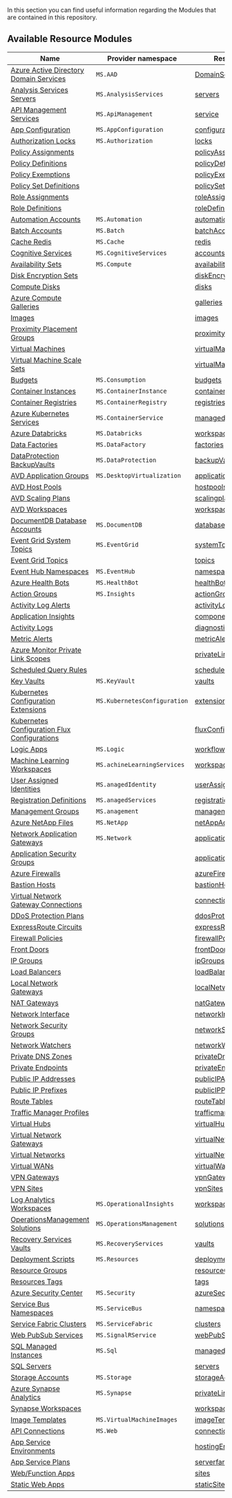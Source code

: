 In this section you can find useful information regarding the Modules that are contained in this repository.

## Available Resource Modules

| Name | Provider namespace | Resource Type |
| - | - | - |
| [Azure Active Directory Domain Services](https://github.com/leelasatyavathip/ResourceModules/tree/main/modules/Microsoft.AAD/DomainServices) | `MS.AAD` | [DomainServices](https://github.com/leelasatyavathip/ResourceModules/tree/main/modules/Microsoft.AAD/DomainServices) |
| [Analysis Services Servers](https://github.com/leelasatyavathip/ResourceModules/tree/main/modules/Microsoft.AnalysisServices/servers) | `MS.AnalysisServices` | [servers](https://github.com/leelasatyavathip/ResourceModules/tree/main/modules/Microsoft.AnalysisServices/servers) |
| [API Management Services](https://github.com/leelasatyavathip/ResourceModules/tree/main/modules/Microsoft.ApiManagement/service) | `MS.ApiManagement` | [service](https://github.com/leelasatyavathip/ResourceModules/tree/main/modules/Microsoft.ApiManagement/service) |
| [App Configuration](https://github.com/leelasatyavathip/ResourceModules/tree/main/modules/Microsoft.AppConfiguration/configurationStores) | `MS.AppConfiguration` | [configurationStores](https://github.com/leelasatyavathip/ResourceModules/tree/main/modules/Microsoft.AppConfiguration/configurationStores) |
| [Authorization Locks](https://github.com/leelasatyavathip/ResourceModules/tree/main/modules/Microsoft.Authorization/locks) | `MS.Authorization` | [locks](https://github.com/leelasatyavathip/ResourceModules/tree/main/modules/Microsoft.Authorization/locks) |
| [Policy Assignments](https://github.com/leelasatyavathip/ResourceModules/tree/main/modules/Microsoft.Authorization/policyAssignments) |  | [policyAssignments](https://github.com/leelasatyavathip/ResourceModules/tree/main/modules/Microsoft.Authorization/policyAssignments) |
| [Policy Definitions](https://github.com/leelasatyavathip/ResourceModules/tree/main/modules/Microsoft.Authorization/policyDefinitions) |  | [policyDefinitions](https://github.com/leelasatyavathip/ResourceModules/tree/main/modules/Microsoft.Authorization/policyDefinitions) |
| [Policy Exemptions](https://github.com/leelasatyavathip/ResourceModules/tree/main/modules/Microsoft.Authorization/policyExemptions) |  | [policyExemptions](https://github.com/leelasatyavathip/ResourceModules/tree/main/modules/Microsoft.Authorization/policyExemptions) |
| [Policy Set Definitions](https://github.com/leelasatyavathip/ResourceModules/tree/main/modules/Microsoft.Authorization/policySetDefinitions) |  | [policySetDefinitions](https://github.com/leelasatyavathip/ResourceModules/tree/main/modules/Microsoft.Authorization/policySetDefinitions) |
| [Role Assignments](https://github.com/leelasatyavathip/ResourceModules/tree/main/modules/Microsoft.Authorization/roleAssignments) |  | [roleAssignments](https://github.com/leelasatyavathip/ResourceModules/tree/main/modules/Microsoft.Authorization/roleAssignments) |
| [Role Definitions](https://github.com/leelasatyavathip/ResourceModules/tree/main/modules/Microsoft.Authorization/roleDefinitions) |  | [roleDefinitions](https://github.com/leelasatyavathip/ResourceModules/tree/main/modules/Microsoft.Authorization/roleDefinitions) |
| [Automation Accounts](https://github.com/leelasatyavathip/ResourceModules/tree/main/modules/Microsoft.Automation/automationAccounts) | `MS.Automation` | [automationAccounts](https://github.com/leelasatyavathip/ResourceModules/tree/main/modules/Microsoft.Automation/automationAccounts) |
| [Batch Accounts](https://github.com/leelasatyavathip/ResourceModules/tree/main/modules/Microsoft.Batch/batchAccounts) | `MS.Batch` | [batchAccounts](https://github.com/leelasatyavathip/ResourceModules/tree/main/modules/Microsoft.Batch/batchAccounts) |
| [Cache Redis](https://github.com/leelasatyavathip/ResourceModules/tree/main/modules/Microsoft.Cache/redis) | `MS.Cache` | [redis](https://github.com/leelasatyavathip/ResourceModules/tree/main/modules/Microsoft.Cache/redis) |
| [Cognitive Services](https://github.com/leelasatyavathip/ResourceModules/tree/main/modules/Microsoft.CognitiveServices/accounts) | `MS.CognitiveServices` | [accounts](https://github.com/leelasatyavathip/ResourceModules/tree/main/modules/Microsoft.CognitiveServices/accounts) |
| [Availability Sets](https://github.com/leelasatyavathip/ResourceModules/tree/main/modules/Microsoft.Compute/availabilitySets) | `MS.Compute` | [availabilitySets](https://github.com/leelasatyavathip/ResourceModules/tree/main/modules/Microsoft.Compute/availabilitySets) |
| [Disk Encryption Sets](https://github.com/leelasatyavathip/ResourceModules/tree/main/modules/Microsoft.Compute/diskEncryptionSets) |  | [diskEncryptionSets](https://github.com/leelasatyavathip/ResourceModules/tree/main/modules/Microsoft.Compute/diskEncryptionSets) |
| [Compute Disks](https://github.com/leelasatyavathip/ResourceModules/tree/main/modules/Microsoft.Compute/disks) |  | [disks](https://github.com/leelasatyavathip/ResourceModules/tree/main/modules/Microsoft.Compute/disks) |
| [Azure Compute Galleries](https://github.com/leelasatyavathip/ResourceModules/tree/main/modules/Microsoft.Compute/galleries) |  | [galleries](https://github.com/leelasatyavathip/ResourceModules/tree/main/modules/Microsoft.Compute/galleries) |
| [Images](https://github.com/leelasatyavathip/ResourceModules/tree/main/modules/Microsoft.Compute/images) |  | [images](https://github.com/leelasatyavathip/ResourceModules/tree/main/modules/Microsoft.Compute/images) |
| [Proximity Placement Groups](https://github.com/leelasatyavathip/ResourceModules/tree/main/modules/Microsoft.Compute/proximityPlacementGroups) |  | [proximityPlacementGroups](https://github.com/leelasatyavathip/ResourceModules/tree/main/modules/Microsoft.Compute/proximityPlacementGroups) |
| [Virtual Machines](https://github.com/leelasatyavathip/ResourceModules/tree/main/modules/Microsoft.Compute/virtualMachines) |  | [virtualMachines](https://github.com/leelasatyavathip/ResourceModules/tree/main/modules/Microsoft.Compute/virtualMachines) |
| [Virtual Machine Scale Sets](https://github.com/leelasatyavathip/ResourceModules/tree/main/modules/Microsoft.Compute/virtualMachineScaleSets) |  | [virtualMachineScaleSets](https://github.com/leelasatyavathip/ResourceModules/tree/main/modules/Microsoft.Compute/virtualMachineScaleSets) |
| [Budgets](https://github.com/leelasatyavathip/ResourceModules/tree/main/modules/Microsoft.Consumption/budgets) | `MS.Consumption` | [budgets](https://github.com/leelasatyavathip/ResourceModules/tree/main/modules/Microsoft.Consumption/budgets) |
| [Container Instances](https://github.com/leelasatyavathip/ResourceModules/tree/main/modules/Microsoft.ContainerInstance/containerGroups) | `MS.ContainerInstance` | [containerGroups](https://github.com/leelasatyavathip/ResourceModules/tree/main/modules/Microsoft.ContainerInstance/containerGroups) |
| [Container Registries](https://github.com/leelasatyavathip/ResourceModules/tree/main/modules/Microsoft.ContainerRegistry/registries) | `MS.ContainerRegistry` | [registries](https://github.com/leelasatyavathip/ResourceModules/tree/main/modules/Microsoft.ContainerRegistry/registries) |
| [Azure Kubernetes Services](https://github.com/leelasatyavathip/ResourceModules/tree/main/modules/Microsoft.ContainerService/managedClusters) | `MS.ContainerService` | [managedClusters](https://github.com/leelasatyavathip/ResourceModules/tree/main/modules/Microsoft.ContainerService/managedClusters) |
| [Azure Databricks](https://github.com/leelasatyavathip/ResourceModules/tree/main/modules/Microsoft.Databricks/workspaces) | `MS.Databricks` | [workspaces](https://github.com/leelasatyavathip/ResourceModules/tree/main/modules/Microsoft.Databricks/workspaces) |
| [Data Factories](https://github.com/leelasatyavathip/ResourceModules/tree/main/modules/Microsoft.DataFactory/factories) | `MS.DataFactory` | [factories](https://github.com/leelasatyavathip/ResourceModules/tree/main/modules/Microsoft.DataFactory/factories) |
| [DataProtection BackupVaults](https://github.com/leelasatyavathip/ResourceModules/tree/main/modules/Microsoft.DataProtection/backupVaults) | `MS.DataProtection` | [backupVaults](https://github.com/leelasatyavathip/ResourceModules/tree/main/modules/Microsoft.DataProtection/backupVaults) |
| [AVD Application Groups](https://github.com/leelasatyavathip/ResourceModules/tree/main/modules/Microsoft.DesktopVirtualization/applicationgroups) | `MS.DesktopVirtualization` | [applicationgroups](https://github.com/leelasatyavathip/ResourceModules/tree/main/modules/Microsoft.DesktopVirtualization/applicationgroups) |
| [AVD Host Pools](https://github.com/leelasatyavathip/ResourceModules/tree/main/modules/Microsoft.DesktopVirtualization/hostpools) |  | [hostpools](https://github.com/leelasatyavathip/ResourceModules/tree/main/modules/Microsoft.DesktopVirtualization/hostpools) |
| [AVD Scaling Plans](https://github.com/leelasatyavathip/ResourceModules/tree/main/modules/Microsoft.DesktopVirtualization/scalingplans) |  | [scalingplans](https://github.com/leelasatyavathip/ResourceModules/tree/main/modules/Microsoft.DesktopVirtualization/scalingplans) |
| [AVD Workspaces](https://github.com/leelasatyavathip/ResourceModules/tree/main/modules/Microsoft.DesktopVirtualization/workspaces) |  | [workspaces](https://github.com/leelasatyavathip/ResourceModules/tree/main/modules/Microsoft.DesktopVirtualization/workspaces) |
| [DocumentDB Database Accounts](https://github.com/leelasatyavathip/ResourceModules/tree/main/modules/Microsoft.DocumentDB/databaseAccounts) | `MS.DocumentDB` | [databaseAccounts](https://github.com/leelasatyavathip/ResourceModules/tree/main/modules/Microsoft.DocumentDB/databaseAccounts) |
| [Event Grid System Topics](https://github.com/leelasatyavathip/ResourceModules/tree/main/modules/Microsoft.EventGrid/systemTopics) | `MS.EventGrid` | [systemTopics](https://github.com/leelasatyavathip/ResourceModules/tree/main/modules/Microsoft.EventGrid/systemTopics) |
| [Event Grid Topics](https://github.com/leelasatyavathip/ResourceModules/tree/main/modules/Microsoft.EventGrid/topics) |  | [topics](https://github.com/leelasatyavathip/ResourceModules/tree/main/modules/Microsoft.EventGrid/topics) |
| [Event Hub Namespaces](https://github.com/leelasatyavathip/ResourceModules/tree/main/modules/Microsoft.EventHub/namespaces) | `MS.EventHub` | [namespaces](https://github.com/leelasatyavathip/ResourceModules/tree/main/modules/Microsoft.EventHub/namespaces) |
| [Azure Health Bots](https://github.com/leelasatyavathip/ResourceModules/tree/main/modules/Microsoft.HealthBot/healthBots) | `MS.HealthBot` | [healthBots](https://github.com/leelasatyavathip/ResourceModules/tree/main/modules/Microsoft.HealthBot/healthBots) |
| [Action Groups](https://github.com/leelasatyavathip/ResourceModules/tree/main/modules/Microsoft.Insights/actionGroups) | `MS.Insights` | [actionGroups](https://github.com/leelasatyavathip/ResourceModules/tree/main/modules/Microsoft.Insights/actionGroups) |
| [Activity Log Alerts](https://github.com/leelasatyavathip/ResourceModules/tree/main/modules/Microsoft.Insights/activityLogAlerts) |  | [activityLogAlerts](https://github.com/leelasatyavathip/ResourceModules/tree/main/modules/Microsoft.Insights/activityLogAlerts) |
| [Application Insights](https://github.com/leelasatyavathip/ResourceModules/tree/main/modules/Microsoft.Insights/components) |  | [components](https://github.com/leelasatyavathip/ResourceModules/tree/main/modules/Microsoft.Insights/components) |
| [Activity Logs](https://github.com/leelasatyavathip/ResourceModules/tree/main/modules/Microsoft.Insights/diagnosticSettings) |  | [diagnosticSettings](https://github.com/leelasatyavathip/ResourceModules/tree/main/modules/Microsoft.Insights/diagnosticSettings) |
| [Metric Alerts](https://github.com/leelasatyavathip/ResourceModules/tree/main/modules/Microsoft.Insights/metricAlerts) |  | [metricAlerts](https://github.com/leelasatyavathip/ResourceModules/tree/main/modules/Microsoft.Insights/metricAlerts) |
| [Azure Monitor Private Link Scopes](https://github.com/leelasatyavathip/ResourceModules/tree/main/modules/Microsoft.Insights/privateLinkScopes) |  | [privateLinkScopes](https://github.com/leelasatyavathip/ResourceModules/tree/main/modules/Microsoft.Insights/privateLinkScopes) |
| [Scheduled Query Rules](https://github.com/leelasatyavathip/ResourceModules/tree/main/modules/Microsoft.Insights/scheduledQueryRules) |  | [scheduledQueryRules](https://github.com/leelasatyavathip/ResourceModules/tree/main/modules/Microsoft.Insights/scheduledQueryRules) |
| [Key Vaults](https://github.com/leelasatyavathip/ResourceModules/tree/main/modules/Microsoft.KeyVault/vaults) | `MS.KeyVault` | [vaults](https://github.com/leelasatyavathip/ResourceModules/tree/main/modules/Microsoft.KeyVault/vaults) |
| [Kubernetes Configuration Extensions](https://github.com/leelasatyavathip/ResourceModules/tree/main/modules/Microsoft.KubernetesConfiguration/extensions) | `MS.KubernetesConfiguration` | [extensions](https://github.com/leelasatyavathip/ResourceModules/tree/main/modules/Microsoft.KubernetesConfiguration/extensions) |
| [Kubernetes Configuration Flux Configurations](https://github.com/leelasatyavathip/ResourceModules/tree/main/modules/Microsoft.KubernetesConfiguration/fluxConfigurations) |  | [fluxConfigurations](https://github.com/leelasatyavathip/ResourceModules/tree/main/modules/Microsoft.KubernetesConfiguration/fluxConfigurations) |
| [Logic Apps](https://github.com/leelasatyavathip/ResourceModules/tree/main/modules/Microsoft.Logic/workflows) | `MS.Logic` | [workflows](https://github.com/leelasatyavathip/ResourceModules/tree/main/modules/Microsoft.Logic/workflows) |
| [Machine Learning Workspaces](https://github.com/leelasatyavathip/ResourceModules/tree/main/modules/Microsoft.MachineLearningServices/workspaces) | `MS.achineLearningServices` | [workspaces](https://github.com/leelasatyavathip/ResourceModules/tree/main/modules/Microsoft.MachineLearningServices/workspaces) |
| [User Assigned Identities](https://github.com/leelasatyavathip/ResourceModules/tree/main/modules/Microsoft.ManagedIdentity/userAssignedIdentities) | `MS.anagedIdentity` | [userAssignedIdentities](https://github.com/leelasatyavathip/ResourceModules/tree/main/modules/Microsoft.ManagedIdentity/userAssignedIdentities) |
| [Registration Definitions](https://github.com/leelasatyavathip/ResourceModules/tree/main/modules/Microsoft.ManagedServices/registrationDefinitions) | `MS.anagedServices` | [registrationDefinitions](https://github.com/leelasatyavathip/ResourceModules/tree/main/modules/Microsoft.ManagedServices/registrationDefinitions) |
| [Management Groups](https://github.com/leelasatyavathip/ResourceModules/tree/main/modules/Microsoft.Management/managementGroups) | `MS.anagement` | [managementGroups](https://github.com/leelasatyavathip/ResourceModules/tree/main/modules/Microsoft.Management/managementGroups) |
| [Azure NetApp Files](https://github.com/leelasatyavathip/ResourceModules/tree/main/modules/Microsoft.NetApp/netAppAccounts) | `MS.NetApp` | [netAppAccounts](https://github.com/leelasatyavathip/ResourceModules/tree/main/modules/Microsoft.NetApp/netAppAccounts) |
| [Network Application Gateways](https://github.com/leelasatyavathip/ResourceModules/tree/main/modules/Microsoft.Network/applicationGateways) | `MS.Network` | [applicationGateways](https://github.com/leelasatyavathip/ResourceModules/tree/main/modules/Microsoft.Network/applicationGateways) |
| [Application Security Groups](https://github.com/leelasatyavathip/ResourceModules/tree/main/modules/Microsoft.Network/applicationSecurityGroups) |  | [applicationSecurityGroups](https://github.com/leelasatyavathip/ResourceModules/tree/main/modules/Microsoft.Network/applicationSecurityGroups) |
| [Azure Firewalls](https://github.com/leelasatyavathip/ResourceModules/tree/main/modules/Microsoft.Network/azureFirewalls) |  | [azureFirewalls](https://github.com/leelasatyavathip/ResourceModules/tree/main/modules/Microsoft.Network/azureFirewalls) |
| [Bastion Hosts](https://github.com/leelasatyavathip/ResourceModules/tree/main/modules/Microsoft.Network/bastionHosts) |  | [bastionHosts](https://github.com/leelasatyavathip/ResourceModules/tree/main/modules/Microsoft.Network/bastionHosts) |
| [Virtual Network Gateway Connections](https://github.com/leelasatyavathip/ResourceModules/tree/main/modules/Microsoft.Network/connections) |  | [connections](https://github.com/leelasatyavathip/ResourceModules/tree/main/modules/Microsoft.Network/connections) |
| [DDoS Protection Plans](https://github.com/leelasatyavathip/ResourceModules/tree/main/modules/Microsoft.Network/ddosProtectionPlans) |  | [ddosProtectionPlans](https://github.com/leelasatyavathip/ResourceModules/tree/main/modules/Microsoft.Network/ddosProtectionPlans) |
| [ExpressRoute Circuits](https://github.com/leelasatyavathip/ResourceModules/tree/main/modules/Microsoft.Network/expressRouteCircuits) |  | [expressRouteCircuits](https://github.com/leelasatyavathip/ResourceModules/tree/main/modules/Microsoft.Network/expressRouteCircuits) |
| [Firewall Policies](https://github.com/leelasatyavathip/ResourceModules/tree/main/modules/Microsoft.Network/firewallPolicies) |  | [firewallPolicies](https://github.com/leelasatyavathip/ResourceModules/tree/main/modules/Microsoft.Network/firewallPolicies) |
| [Front Doors](https://github.com/leelasatyavathip/ResourceModules/tree/main/modules/Microsoft.Network/frontDoors) |  | [frontDoors](https://github.com/leelasatyavathip/ResourceModules/tree/main/modules/Microsoft.Network/frontDoors) |
| [IP Groups](https://github.com/leelasatyavathip/ResourceModules/tree/main/modules/Microsoft.Network/ipGroups) |  | [ipGroups](https://github.com/leelasatyavathip/ResourceModules/tree/main/modules/Microsoft.Network/ipGroups) |
| [Load Balancers](https://github.com/leelasatyavathip/ResourceModules/tree/main/modules/Microsoft.Network/loadBalancers) |  | [loadBalancers](https://github.com/leelasatyavathip/ResourceModules/tree/main/modules/Microsoft.Network/loadBalancers) |
| [Local Network Gateways](https://github.com/leelasatyavathip/ResourceModules/tree/main/modules/Microsoft.Network/localNetworkGateways) |  | [localNetworkGateways](https://github.com/leelasatyavathip/ResourceModules/tree/main/modules/Microsoft.Network/localNetworkGateways) |
| [NAT Gateways](https://github.com/leelasatyavathip/ResourceModules/tree/main/modules/Microsoft.Network/natGateways) |  | [natGateways](https://github.com/leelasatyavathip/ResourceModules/tree/main/modules/Microsoft.Network/natGateways) |
| [Network Interface](https://github.com/leelasatyavathip/ResourceModules/tree/main/modules/Microsoft.Network/networkInterfaces) |  | [networkInterfaces](https://github.com/leelasatyavathip/ResourceModules/tree/main/modules/Microsoft.Network/networkInterfaces) |
| [Network Security Groups](https://github.com/leelasatyavathip/ResourceModules/tree/main/modules/Microsoft.Network/networkSecurityGroups) |  | [networkSecurityGroups](https://github.com/leelasatyavathip/ResourceModules/tree/main/modules/Microsoft.Network/networkSecurityGroups) |
| [Network Watchers](https://github.com/leelasatyavathip/ResourceModules/tree/main/modules/Microsoft.Network/networkWatchers) |  | [networkWatchers](https://github.com/leelasatyavathip/ResourceModules/tree/main/modules/Microsoft.Network/networkWatchers) |
| [Private DNS Zones](https://github.com/leelasatyavathip/ResourceModules/tree/main/modules/Microsoft.Network/privateDnsZones) |  | [privateDnsZones](https://github.com/leelasatyavathip/ResourceModules/tree/main/modules/Microsoft.Network/privateDnsZones) |
| [Private Endpoints](https://github.com/leelasatyavathip/ResourceModules/tree/main/modules/Microsoft.Network/privateEndpoints) |  | [privateEndpoints](https://github.com/leelasatyavathip/ResourceModules/tree/main/modules/Microsoft.Network/privateEndpoints) |
| [Public IP Addresses](https://github.com/leelasatyavathip/ResourceModules/tree/main/modules/Microsoft.Network/publicIPAddresses) |  | [publicIPAddresses](https://github.com/leelasatyavathip/ResourceModules/tree/main/modules/Microsoft.Network/publicIPAddresses) |
| [Public IP Prefixes](https://github.com/leelasatyavathip/ResourceModules/tree/main/modules/Microsoft.Network/publicIPPrefixes) |  | [publicIPPrefixes](https://github.com/leelasatyavathip/ResourceModules/tree/main/modules/Microsoft.Network/publicIPPrefixes) |
| [Route Tables](https://github.com/leelasatyavathip/ResourceModules/tree/main/modules/Microsoft.Network/routeTables) |  | [routeTables](https://github.com/leelasatyavathip/ResourceModules/tree/main/modules/Microsoft.Network/routeTables) |
| [Traffic Manager Profiles](https://github.com/leelasatyavathip/ResourceModules/tree/main/modules/Microsoft.Network/trafficmanagerprofiles) |  | [trafficmanagerprofiles](https://github.com/leelasatyavathip/ResourceModules/tree/main/modules/Microsoft.Network/trafficmanagerprofiles) |
| [Virtual Hubs](https://github.com/leelasatyavathip/ResourceModules/tree/main/modules/Microsoft.Network/virtualHubs) |  | [virtualHubs](https://github.com/leelasatyavathip/ResourceModules/tree/main/modules/Microsoft.Network/virtualHubs) |
| [Virtual Network Gateways](https://github.com/leelasatyavathip/ResourceModules/tree/main/modules/Microsoft.Network/virtualNetworkGateways) |  | [virtualNetworkGateways](https://github.com/leelasatyavathip/ResourceModules/tree/main/modules/Microsoft.Network/virtualNetworkGateways) |
| [Virtual Networks](https://github.com/leelasatyavathip/ResourceModules/tree/main/modules/Microsoft.Network/virtualNetworks) |  | [virtualNetworks](https://github.com/leelasatyavathip/ResourceModules/tree/main/modules/Microsoft.Network/virtualNetworks) |
| [Virtual WANs](https://github.com/leelasatyavathip/ResourceModules/tree/main/modules/Microsoft.Network/virtualWans) |  | [virtualWans](https://github.com/leelasatyavathip/ResourceModules/tree/main/modules/Microsoft.Network/virtualWans) |
| [VPN Gateways](https://github.com/leelasatyavathip/ResourceModules/tree/main/modules/Microsoft.Network/vpnGateways) |  | [vpnGateways](https://github.com/leelasatyavathip/ResourceModules/tree/main/modules/Microsoft.Network/vpnGateways) |
| [VPN Sites](https://github.com/leelasatyavathip/ResourceModules/tree/main/modules/Microsoft.Network/vpnSites) |  | [vpnSites](https://github.com/leelasatyavathip/ResourceModules/tree/main/modules/Microsoft.Network/vpnSites) |
| [Log Analytics Workspaces](https://github.com/leelasatyavathip/ResourceModules/tree/main/modules/Microsoft.OperationalInsights/workspaces) | `MS.OperationalInsights` | [workspaces](https://github.com/leelasatyavathip/ResourceModules/tree/main/modules/Microsoft.OperationalInsights/workspaces) |
| [OperationsManagement Solutions](https://github.com/leelasatyavathip/ResourceModules/tree/main/modules/Microsoft.OperationsManagement/solutions) | `MS.OperationsManagement` | [solutions](https://github.com/leelasatyavathip/ResourceModules/tree/main/modules/Microsoft.OperationsManagement/solutions) |
| [Recovery Services Vaults](https://github.com/leelasatyavathip/ResourceModules/tree/main/modules/Microsoft.RecoveryServices/vaults) | `MS.RecoveryServices` | [vaults](https://github.com/leelasatyavathip/ResourceModules/tree/main/modules/Microsoft.RecoveryServices/vaults) |
| [Deployment Scripts](https://github.com/leelasatyavathip/ResourceModules/tree/main/modules/Microsoft.Resources/deploymentScripts) | `MS.Resources` | [deploymentScripts](https://github.com/leelasatyavathip/ResourceModules/tree/main/modules/Microsoft.Resources/deploymentScripts) |
| [Resource Groups](https://github.com/leelasatyavathip/ResourceModules/tree/main/modules/Microsoft.Resources/resourceGroups) |  | [resourceGroups](https://github.com/leelasatyavathip/ResourceModules/tree/main/modules/Microsoft.Resources/resourceGroups) |
| [Resources Tags](https://github.com/leelasatyavathip/ResourceModules/tree/main/modules/Microsoft.Resources/tags) |  | [tags](https://github.com/leelasatyavathip/ResourceModules/tree/main/modules/Microsoft.Resources/tags) |
| [Azure Security Center](https://github.com/leelasatyavathip/ResourceModules/tree/main/modules/Microsoft.Security/azureSecurityCenter) | `MS.Security` | [azureSecurityCenter](https://github.com/leelasatyavathip/ResourceModules/tree/main/modules/Microsoft.Security/azureSecurityCenter) |
| [Service Bus Namespaces](https://github.com/leelasatyavathip/ResourceModules/tree/main/modules/Microsoft.ServiceBus/namespaces) | `MS.ServiceBus` | [namespaces](https://github.com/leelasatyavathip/ResourceModules/tree/main/modules/Microsoft.ServiceBus/namespaces) |
| [Service Fabric Clusters](https://github.com/leelasatyavathip/ResourceModules/tree/main/modules/Microsoft.ServiceFabric/clusters) | `MS.ServiceFabric` | [clusters](https://github.com/leelasatyavathip/ResourceModules/tree/main/modules/Microsoft.ServiceFabric/clusters) |
| [Web PubSub Services](https://github.com/leelasatyavathip/ResourceModules/tree/main/modules/Microsoft.SignalRService/webPubSub) | `MS.SignalRService` | [webPubSub](https://github.com/leelasatyavathip/ResourceModules/tree/main/modules/Microsoft.SignalRService/webPubSub) |
| [SQL Managed Instances](https://github.com/leelasatyavathip/ResourceModules/tree/main/modules/Microsoft.Sql/managedInstances) | `MS.Sql` | [managedInstances](https://github.com/leelasatyavathip/ResourceModules/tree/main/modules/Microsoft.Sql/managedInstances) |
| [SQL Servers](https://github.com/leelasatyavathip/ResourceModules/tree/main/modules/Microsoft.Sql/servers) |  | [servers](https://github.com/leelasatyavathip/ResourceModules/tree/main/modules/Microsoft.Sql/servers) |
| [Storage Accounts](https://github.com/leelasatyavathip/ResourceModules/tree/main/modules/Microsoft.Storage/storageAccounts) | `MS.Storage` | [storageAccounts](https://github.com/leelasatyavathip/ResourceModules/tree/main/modules/Microsoft.Storage/storageAccounts) |
| [Azure Synapse Analytics](https://github.com/leelasatyavathip/ResourceModules/tree/main/modules/Microsoft.Synapse/privateLinkHubs) | `MS.Synapse` | [privateLinkHubs](https://github.com/leelasatyavathip/ResourceModules/tree/main/modules/Microsoft.Synapse/privateLinkHubs) |
| [Synapse Workspaces](https://github.com/leelasatyavathip/ResourceModules/tree/main/modules/Microsoft.Synapse/workspaces) |  | [workspaces](https://github.com/leelasatyavathip/ResourceModules/tree/main/modules/Microsoft.Synapse/workspaces) |
| [Image Templates](https://github.com/leelasatyavathip/ResourceModules/tree/main/modules/Microsoft.VirtualMachineImages/imageTemplates) | `MS.VirtualMachineImages` | [imageTemplates](https://github.com/leelasatyavathip/ResourceModules/tree/main/modules/Microsoft.VirtualMachineImages/imageTemplates) |
| [API Connections](https://github.com/leelasatyavathip/ResourceModules/tree/main/modules/Microsoft.Web/connections) | `MS.Web` | [connections](https://github.com/leelasatyavathip/ResourceModules/tree/main/modules/Microsoft.Web/connections) |
| [App Service Environments](https://github.com/leelasatyavathip/ResourceModules/tree/main/modules/Microsoft.Web/hostingEnvironments) |  | [hostingEnvironments](https://github.com/leelasatyavathip/ResourceModules/tree/main/modules/Microsoft.Web/hostingEnvironments) |
| [App Service Plans](https://github.com/leelasatyavathip/ResourceModules/tree/main/modules/Microsoft.Web/serverfarms) |  | [serverfarms](https://github.com/leelasatyavathip/ResourceModules/tree/main/modules/Microsoft.Web/serverfarms) |
| [Web/Function Apps](https://github.com/leelasatyavathip/ResourceModules/tree/main/modules/Microsoft.Web/sites) |  | [sites](https://github.com/leelasatyavathip/ResourceModules/tree/main/modules/Microsoft.Web/sites) |
| [Static Web Apps](https://github.com/leelasatyavathip/ResourceModules/tree/main/modules/Microsoft.Web/staticSites) |  | [staticSites](https://github.com/leelasatyavathip/ResourceModules/tree/main/modules/Microsoft.Web/staticSites) |
